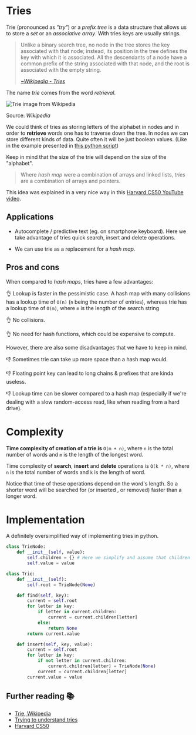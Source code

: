 # Tries

Trie (pronounced as _"try"_) or a _prefix tree_ is a data structure that allows us to store a _set_
or an _associative array_. With tries keys are usually strings.

> Unlike a binary search tree, no node in the tree stores the key associated with that node;
> instead, its position in the tree defines the key with which it is associated. All the descendants
> of a node have a common prefix of the string associated with that node, and the root is associated
> with the empty string.
>
> _[~Wikipedia - Tries](https://en.wikipedia.org/wiki/Trie)_

The name _trie_ comes from the word _retrieval_.

![Trie image from Wikipedia](https://upload.wikimedia.org/wikipedia/commons/thumb/b/be/Trie_example.svg/300px-Trie_example.svg.png)

Source: _Wikipedia_

We could think of tries as storing letters of the alphabet in nodes and in order to **retrieve**
words one has to traverse down the tree. In nodes we can store different kinds of data. Quite often
it will be just boolean values. (Like in the example presented in
[this python script](./autocompletion.py))

Keep in mind that the size of the trie will depend on the size of the "alphabet".

> Where _hash map_ were a combination of arrays and linked lists, _tries_ are a combination of
> arrays and pointers.

This idea was explained in a very nice way in this
[Harvard CS50 YouTube video](https://www.youtube.com/watch?v=TRg9DQFu0kU).

## Applications

- Autocomplete / predictive text (eg. on smartphone keyboard). Here we take advantage of tries quick
  search, insert and delete operations.

- We can use trie as a replacement for a _hash map_.

## Pros and cons

When compared to _hash maps_, tries have a few advantages:

👌 Lookup is faster in the pessimistic case. A hash map with many collisions has a lookup time of
`O(n)` (`n` being the number of entries), whereas trie has a lookup time of `O(m)`, where `m` is the
length of the search string

👌 No collisions.

👌 No need for hash functions, which could be expensive to compute.

However, there are also some disadvantages that we have to keep in mind.

👎 Sometimes trie can take up more space than a hash map would.

👎 Floating point key can lead to long chains & prefixes that are kinda useless.

👎 Lookup time can be slower compared to a hash map (especially if we're dealing with a slow
random-access read, like when reading from a hard drive).

# Complexity

**Time complexity of creation of a trie is** `O(m + n)`, where `n` is the total number of words and
`m` is the length of the longest word.

Time complexity of **search**, **insert** and **delete** operations is `O(k * n)`, where `n` is the
total number of words and `k` is the length of word.

Notice that time of these operations depend on the word's length. So a shorter word will be searched
for (or inserted , or removed) faster than a longer word.

# Implementation

A definitely oversimplified way of implementing tries in python.

```python
class TrieNode:
    def __init__(self, value):
        self.children = {} # Here we simplify and assume that children is of type Dict[str, TrieNode]
        self.value = value

class Trie:
    def __init__(self):
        self.root = TrieNode(None)

    def find(self, key):
        current = self.root
        for letter in key:
            if letter in current.children:
                current = current.children[letter]
            else:
                return None
        return current.value

    def insert(self, key, value):
        current = self.root
        for letter in key:
            if not letter in current.children:
                current.children[letter] = TrieNode(None)
            current = current.children[letter]
        current.value = value
```

## Further reading 📚

- [Trie, Wikipedia](https://en.wikipedia.org/wiki/Trie)
- [Trying to understand tries](https://medium.com/basecs/trying-to-understand-tries-3ec6bede0014)
- [Harvard CS50](https://www.youtube.com/watch?v=TRg9DQFu0kU)
